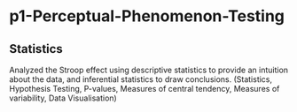 # p1-Perceptual-Phenomenon-Testing
## Statistics 

Analyzed the Stroop effect using descriptive statistics to provide an intuition about the data, and inferential statistics to draw conclusions. (Statistics, Hypothesis Testing, P-values, Measures of central tendency, Measures of variability, Data Visualisation)
